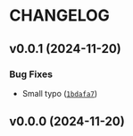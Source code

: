 # CHANGELOG


## v0.0.1 (2024-11-20)

### Bug Fixes

- Small typo
  ([`1bdafa7`](https://github.com/balaustrada/ufcpredictor/commit/1bdafa7398369788069c33f98e6a886ba8091f98))


## v0.0.0 (2024-11-20)
